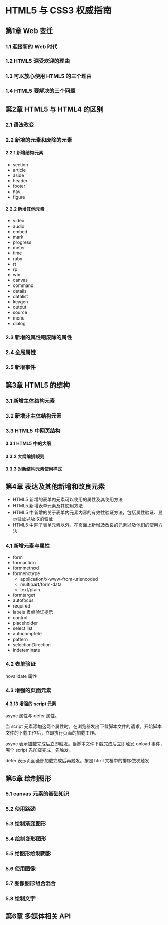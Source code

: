 # HTML5 与 CSS3 权威指南

## 第1章 Web 变迁

### 1.1 迎接新的 Web 时代

### 1.2 HTML5 深受欢迎的理由

### 1.3 可以放心使用 HTML5 的三个理由

### 1.4 HTML5 要解决的三个问题

## 第2章 HTML5 与 HTML4 的区别

### 2.1 语法改变

### 2.2 新增的元素和废除的元素

#### 2.2.1 新增结构元素

+ section
+ article
+ aside
+ header
+ footer
+ nav
+ figure

#### 2.2.2 新增其他元素

+ video
+ audio
+ embed
+ mark
+ progress
+ meter
+ time
+ ruby
+ rt
+ rp
+ wbr
+ canvas
+ command
+ details
+ datalist
+ keygen
+ output
+ source
+ menu
+ dialog

### 2.3 新增的属性喝废除的属性

### 2.4 全局属性

### 2.5 新增事件

## 第3章 HTML5 的结构

### 3.1 新增主体结构元素

### 3.2 新增非主体结构元素

### 3.3 HTML5 中网页结构

#### 3.3.1 HTML5 中的大纲

#### 3.3.2 大纲编排规则

#### 3.3.3 对新结构元素使用样式

## 第4章 表达及其他新增和改良元素

+ HTML5 新增的表单内元素可以使用的属性及其使用方法
+ HTML5 新增表单元素及其使用方法
+ HTML5 中新增的关于表单内元素内容的有效性验证方法，包括属性验证、显示验证以及取消验证
+ HTML5 中除了表单元素以外，在页面上新增及改良的元素以及他们的使用方法

### 4.1 新增元素与属性

+ form
+ formaction
+ formmethod
+ formenctype
  + application/x-www-from-urlencoded
  + multipart/form-data
  + text/plain
+ formtarget
+ autofocus
+ required
+ labels 表单验证提示
+ control
+ placeholder
+ select list
+ autocomplete
+ pattern
+ selectionDirection
+ indeteminate

### 4.2 表单验证

novalidate 属性

### 4.3 增强的页面元素

#### 4.3.13 增强的 script 元素

async 属性与 defer 属性。

当 script 元素添加这两个属性时，在浏览器发出下载脚本文件的请求，开始脚本文件的下载工作后，立即执行页面的加载工作。

async 表示加载完成后立即触发。当脚本文件下载完成后立即触发 onload 事件，哪个 script 先加载完成，先触发。

defer 表示页面全部加载完成后再触发。按照 html 文档中的排序依次触发

## 第5章 绘制图形

### 5.1 canvas 元素的基础知识

### 5.2 使用路劲

### 5.3 绘制渐变图形

### 5.4 绘制变形图形

### 5.5 给图形绘制阴影

### 5.6 使用图像

### 5.7 图像图形组合混合

### 5.8 绘制文字

## 第6章 多媒体相关 API